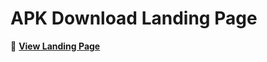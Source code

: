 # APK Download Landing Page

🚀 **[View Landing Page](https://comfy-hummingbird-c62907.netlify.app/)**


